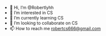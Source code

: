 - 👋 Hi, I’m @Robertlyhh
- 👀 I’m interested in CS
- 🌱 I’m currently learning CS
- 💞️ I’m looking to collaborate on CS
- 📫 How to reach me robertcs666@gmail.com

<!---
Robertlyhh/Robertlyhh is a ✨ special ✨ repository because its `README.md` (this file) appears on your GitHub profile.
You can click the Preview link to take a look at your changes.
--->
